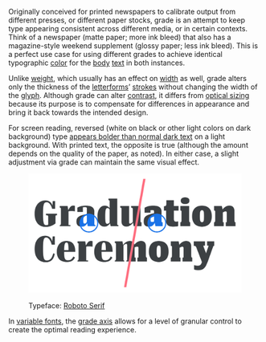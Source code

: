 
Originally conceived for printed newspapers to calibrate output from different presses, or different paper stocks, grade is an attempt to keep type appearing consistent across different media, or in certain contexts. Think of a newspaper (matte paper; more ink bleed) that also has a magazine-style weekend supplement (glossy paper; less ink bleed). This is a perfect use case for using different grades to achieve identical typographic [color](/glossary/color) for the [body](/glossary/body) [text](/glossary/text) in both instances.

Unlike [weight](/glossary/weight), which usually has an effect on [width](/glossary/width) as well, grade alters only the thickness of the [letterforms](/glossary/letterform)’ [strokes](/glossary/stroke) without changing the width of the [glyph](/glossary/glyph). Although grade can alter [contrast](/glossary/contrast), it differs from [optical sizing](/glossary/optical_sizes) because its purpose is to compensate for differences in appearance and bring it back towards the intended design.

For screen reading, reversed (white on black or other light colors on dark background) type [appears bolder than normal dark text](/lesson/exploring_typefaces_with_multiple_weights_or_grades) on a light background. With printed text, the opposite is true (although the amount depends on the quality of the paper, as noted). In either case, a slight adjustment via grade can maintain the same visual effect.

<figure>

![The words “Graduation Ceremony” set in the same typeface, but with two different grade settings applied to the fonts, revealed via a sliding doors-like visual representation. Highlights accentuate where details in the letterforms differ between the two versions.](images/thumbnail.svg)

<figcaption>Typeface: <a href="https://fonts.google.com/specimen/Roboto+Serif">Roboto Serif</a></figcaption>

</figure>

In [variable fonts](/glossary/variable_fonts), the [grade axis](/glossary/grade_axis) allows for a level of granular control to create the optimal reading experience.
